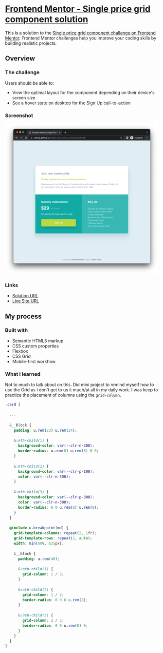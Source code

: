 # [Frontend Mentor - Single price grid component solution](https://satrop.github.io/Single_Price_Grid_Component/build/)

This is a solution to the [Single price grid component challenge on Frontend Mentor](https://www.frontendmentor.io/challenges/single-price-grid-component-5ce41129d0ff452fec5abbbc). Frontend Mentor challenges help you improve your coding skills by building realistic projects. 

## Overview

### The challenge

Users should be able to:

- View the optimal layout for the component depending on their device's screen size
- See a hover state on desktop for the Sign Up call-to-action

### Screenshot

![](screenshot.png)

### Links

- [Solution URL](https://github.com/satrop/Single_Price_Grid_Component)
- [Live Site URL](https://satrop.github.io/Single_Price_Grid_Component/build/)

## My process

### Built with

- Semantic HTML5 markup
- CSS custom properties
- Flexbox
- CSS Grid
- Mobile-first workflow

### What I learned

Not to much to talk about on this. Did mini project to remind myself how to use the Grid as I don't get to us it much/at all in my daily work. I was keep to practice the placement of columns using the `grid-column`. 

```scss
.card {

  ...

  &__block {
    padding: u.rem(23) u.rem(24);

    &:nth-child(1) {
      background-color: var(--clr-n-300);
      border-radius: u.rem(8) u.rem(8) 0 0;
    }

    &:nth-child(2) {
      background-color: var(--clr-p-100);
      color: var(--clr-n-300);
    }

    &:nth-child(3) {
      background-color: var(--clr-p-300);
      color: var(--clr-n-300);
      border-radius: 0 0 u.rem(8) u.rem(8);
    }
  }

  @include u.breakpoint(md) {
    grid-template-columns: repeat(2, 1fr);
    grid-template-rows: repeat(2, auto);
    width: min(80%, 635px);

    &__block {
      padding: u.rem(40);

      &:nth-child(1) {
        grid-column: 1 / 3;
      }

      &:nth-child(2) {
        grid-column: 1 / 2;
        border-radius: 0 0 0 u.rem(8);
      }

      &:nth-child(3) {
        grid-column: 2 / 3;
        border-radius: 0 0 u.rem(8) 0;
      }
    }
  }
}
```
